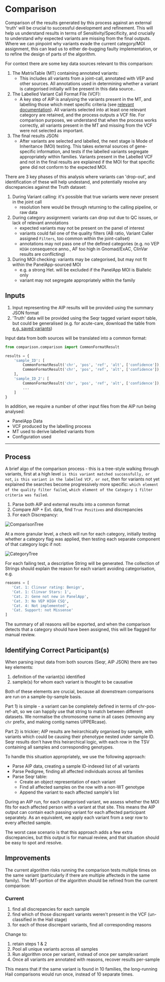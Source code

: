 # Comparison

Comparison of the results generated by this process against an external 'truth' will be crucial to successful
development and refinement. This will help us understand results in terms of Sensitivity/Specificity, and crucially
to understand _why_ expected variants are missing from the final outputs. Where we can pinpoint why variants evade the
current category/MOI assignment, this can lead us to either de-bugging faulty implementation, or to refine the design of
parts of the algorithm.

For context there are some key data sources relevant to this comparison:

1. The MatrixTable (MT) containing annotated variants:
   - This includes all variants from a joint-call, annotated with VEP and other sources. All annotations used in
   determining whether a variant is categorised initially will be present in this data source..
2. The Labelled Variant Call Format File (VCF):
   - A key step of AIP is analysing the variants present in the MT, and labelling those which meet specific criteria
   (see [relevant documentation](../design_docs/Hail_Filter_and_Label.md)). All variants selected into at least one relevant category
   are retained, and the process outputs a VCF file. For comparison purposes, we understand that when the process works
   correctly, all variants present in the MT and missing from the VCF were not selected as important.
3. The final results JSON:
   - After variants are selected and labelled, the next stage is Mode of Inheritance (MOI) testing. This takes external
   sources of gene-specific information, and tests if the labelled variants segregate appropriately within families.
   Variants present in the Labelled VCF and not in the final results are explained if the MOI for that specific gene did
   not conform to the expected MOI.

There are 3 key phases of this analysis where variants can 'drop-out', and identification of these will help undestand,
and potentially resolve any discrepancies against the Truth dataset:

1. During Variant calling: it's possible that true variants were never present in the joint call
    - resolution here would be through returning to the calling pipeline, or raw data
2. During category assignment: variants can drop out due to QC issues, or lack of relevant annotations
   - expected variants may not be present on the panel of interest
   - variants could fail one of the quality filters (AB ratio, Variant Caller assigned `Filters`, too common within the
   joint-callset)
   - annotations may not pass one of the defined categories (e.g. no VEP `HIGH` consequence anno., AF too high in
   Gnomad/ExAC, ClinVar results are conflicting)
3. During MOI checking: variants may be categorised, but may not fit within the PanelApp-sourced MOI
   - e.g. a strong Het. will be excluded if the PanelApp MOI is Biallelic only
   - variant may not segregate appropriately within the family

## Inputs

1. Input representing the AIP results will be provided using the summary JSON format
2. 'Truth' data will be provided using the Seqr tagged variant export table, but could be generalised (e.g. for acute-care,
download the table from [e.g. saved variants](https://seqr.populationgenomics.org.au/project/R0011_acute_care/saved_variants))

Input data from both sources will be translated into a common format:

```python
from comparison.comparison import CommonFormatResult

results = {
    'sample_ID': [
        CommonFormatResult('chr', 'pos', 'ref', 'alt', ['confidence']),
        CommonFormatResult('chr', 'pos', 'ref', 'alt', ['confidence']),
    ],
    'sample_ID_2': [
        CommonFormatResult('chr', 'pos', 'ref', 'alt', ['confidence']),
        ...
    ]
}
```

In addition, we require a number of other input files from the AIP run being analysed:

- PanelApp Data
- VCF produced by the labelling process
- MT used to derive labelled variants from
- Configuration used

---

## Process

A brief algo of the comparison process - this is a tree-style walking through variants, first at a high level `is this
variant matched successfully, or not`, `is this variant in the labelled VCF, or not`, then for variants not yet
explained the searches become progressively more specific: `which element of the quality filter failed`, `which element
of the Category 1 filter criteria was failed`.

1. Parse both AIP and external results into a common format
2. Compare AIP + Ext. data, find `True Positives` and discrepancies
3. For each Discrepancy:

![ComparisonTree](../design_docs/images/comparison_decision_tree.png)

At a more granular level, a check will run for each category, initially testing whether a category flag was applied,
then testing each separate component of that category logic if not:

![CategoryTree](../design_docs/images/category_testing_decision_tree.png)

For each failing test, a descriptive String will be generated. The collection of Strings should explain the reason for
each variant avoiding categorisation, e.g.

```python
reasons = [
   'Cat. 1: Clinvar rating: Benign',
   'Cat. 1: Clinvar Stars: 1',
   'Cat. 2: Gene not new in PanelApp',
   'Cat. 3: No VEP HIGH CSQ',
   'Cat. 4: Not implemented',
   'Cat. Support: not Missense'
]
```

The summary of all reasons will be exported, and when the comparison detects that a category should have been assigned,
this will be flagged for manual review.

## Identifying Correct Participant(s)

When parsing input data from both sources (Seqr, AIP JSON) there are two key elements:

1. definition of the variant(s) identified
2. sample(s) for whom each variant is thought to be causative

Both of these elements are crucial, because all downstream comparisons are run on a sample-by-sample basis.

Part 1) is simple - a variant can be completely defined in terms of chr-pos-ref-alt, so we can happily use that string
to match between different datasets. We normalise the chromosome name in all cases (removing any `chr` prefix, and
making contig names UPPERcase).

Part 2) is trickier; AIP results are heirarchically organised by sample, with variants which could be causing their
phenotype nested under sample ID. Seqr results don't have this heirarchical logic, with each row in the TSV containing
all samples and corresponding genotypes.

To handle this situation appropriately, we use the following approach:

- Parse AIP data, creating a sample ID-indexed list of all variants
- Parse Pedigree, finding all affected individuals across all families
- Parse Seqr table:
  - Create an object representation of each variant
  - Find all affected samples on the row with a non-WT genotype
  - Append the variant to each affected sample's list

During an AIP run, for each categorised variant, we assess whether the MOI fits for each affected person with a variant
at that site. This means the AIP output can contain each passing variant for each affected participant separately. As an
equivalent, we apply each variant from a seqr row to every affected sample.

The worst case scenario is that this approach adds a few extra discrepancies, but this output is for manual review, and
that situation should be easy to spot and resolve.

## Improvements

The current algorithm risks running the comparison tests multiple times on the same variant (particularly if there are
multiple affecteds in the same family). The MT-portion of the algorithm should be refined from the current comparison:

### Current

1. find all discrepancies for each sample
2. find which of those discrepant variants weren't present in the VCF (un-classified in the Hail stage)
3. for each of those discrepant variants, find all corresponding reasons

Change to:

1. retain steps 1 & 2
2. Pool all unique variants across all samples
3. Run algorithm once per variant, instead of once per sample:variant
4. Once all variants are annotated with reasons, recover results per-sample

This means that if the same variant is found in 10 families, the long-running Hail comparisons would run once, instead
of 10 separate times.

